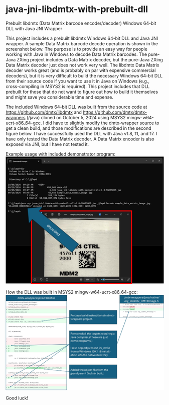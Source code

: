 # java-jni-libdmtx-with-prebuilt-dll
Prebuilt libdmtx (Data Matrix barcode encoder/decoder) Windows 64-bit DLL with Java JNI Wrapper

This project includes a prebuilt libdmtx Windows 64-bit DLL and Java JNI wrapper. A sample Data Matrix barcode decode operation is shown in the screenshot below. The purpose is to provide an easy way for people working with Java in Windows to decode Data Matrix barcodes. The pure-Java ZXing project includes a Data Matrix decoder, but the pure-Java ZXing Data Matrix decoder just does not work very well. The libdmtx Data Matrix decoder works great (and is probably on par with expensive commercial decoders), but it is very difficult to build the necessary Windows 64-bit DLL from their source code if you want to use it in Java on Windows (e.g., cross-compiling in MSYS2 is required). This project includes that DLL prebuilt for those that do not want to figure out how to build it themselves and might save you considerable time and expense.

The included Windows 64-bit DLL was built from the source code at https://github.com/dmtx/libdmtx and https://github.com/dmtx/dmtx-wrappers (/java) cloned on October 5, 2024 using MSYS2 mingw-w64-ucrt-x86_64-gcc. I did have to slightly modify the dmtx-wrapper source to get a clean build, and those modifications are described in the second figure below. I have successfully used the DLL with Java v1.8, 11, and 17. I have only tested the Data Matrix decoder. A Data Matrix encoder is also exposed via JNI, but I have not tested it.

Example usage with included demonstrator program:
![usage screenshot](https://github.com/ghsmith/java-jni-libdmtx-with-prebuilt-dll/blob/main/usage_screenshot.jpg?raw=true)

How the DLL was built in MSYS2 mingw-w64-ucrt-x86_64-gcc:
![described_code_modifications](https://github.com/ghsmith/java-jni-libdmtx-with-prebuilt-dll/blob/main/described_code_modifications.jpg?raw=true)

Good luck!
